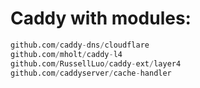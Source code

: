 # Caddy with modules:

```python
github.com/caddy-dns/cloudflare
github.com/mholt/caddy-l4
github.com/RussellLuo/caddy-ext/layer4
github.com/caddyserver/cache-handler
```